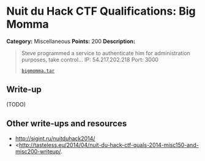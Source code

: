 # Nuit du Hack CTF Qualifications: Big Momma

**Category:** Miscellaneous
**Points:** 200
**Description:**

> Steve programmed a service to authenticate him for administration purposes, take control... IP: 54.217.202.218 Port: 3000
>
> [`bigmomma.tar`](bigmomma.tar)

## Write-up

(TODO)

## Other write-ups and resources

* <http://sigint.ru/nuitduhack2014/>
* <http://tasteless.eu/2014/04/nuit-du-hack-ctf-quals-2014-misc150-and-misc200-writeup/.
